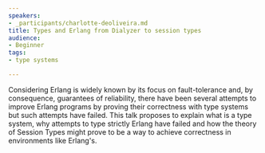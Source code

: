 ```yaml
---
speakers:
- _participants/charlotte-deoliveira.md
title: Types and Erlang from Dialyzer to session types
audience:
- Beginner
tags:
- type systems

---
```

<p>Considering Erlang is widely known by its focus on fault-tolerance and, by consequence, guarantees of reliability, there have been several attempts to improve Erlang programs by proving their correctness with type systems but such attempts have failed. This talk proposes to explain what is a type system, why attempts to type strictly Erlang have failed and how the theory of Session Types might prove to be a way to achieve correctness in environments like Erlang's.</p>